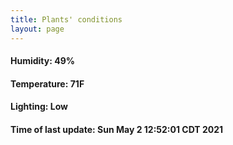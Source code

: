 ```yaml
---
title: Plants' conditions
layout: page
---
```



#### Humidity: 49%
#### Temperature: 71F
#### Lighting: Low
#### Time of last update: Sun May  2 12:52:01 CDT 2021
